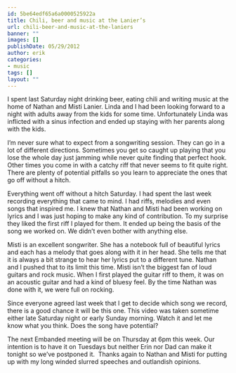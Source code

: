 ```yaml
---
id: 5be64edf65a6a0000525922a
title: Chili, beer and music at the Lanier’s
url: chili-beer-and-music-at-the-laniers
banner: ""
images: []
publishDate: 05/29/2012
author: erik
categories:
- music
tags: []
layout: ""
---
```

I spent last Saturday night drinking beer, eating chili and writing music at the home of Nathan and Misti Lanier. Linda and I had been looking forward to a night with adults away from the kids for some time. Unfortunately Linda was inflicted with a sinus infection and ended up staying with her parents along with the kids.



I’m never sure what to expect from a songwriting session. They can go in a lot of different directions. Sometimes you get so caught up playing that you lose the whole day just jamming while never quite finding that perfect hook. Other times you come in with a catchy riff that never seems to fit quite right. There are plenty of potential pitfalls so you learn to appreciate the ones that go off without a hitch.

Everything went off without a hitch Saturday. I had spent the last week recording everything that came to mind. I had riffs, melodies and even songs that inspired me. I knew that Nathan and Misti had been working on lyrics and I was just hoping to make any kind of contribution. To my surprise they liked the first riff I played for them. It ended up being the basis of the song we worked on. We didn’t even bother with anything else.

Misti is an excellent songwriter. She has a notebook full of beautiful lyrics and each has a melody that goes along with it in her head. She tells me that it is always a bit strange to hear her lyrics put to a different tune. Nathan and I pushed that to its limit this time. Misti isn’t the biggest fan of loud guitars and rock music. When I first played the guitar riff to them, it was on an acoustic guitar and had a kind of bluesy feel. By the time Nathan was done with it, we were full on rocking.

Since everyone agreed last week that I get to decide which song we record, there is a good chance it will be this one. This video was taken sometime either late Saturday night or early Sunday morning. Watch it and let me know what you think. Does the song have potential?

The next Embanded meeting will be on Thursday at 6pm this week. Our intention is to have it on Tuesdays but neither Erin nor Dad can make it tonight so we’ve postponed it.  Thanks again to Nathan and Misti for putting up with my long winded slurred speeches and outlandish opinions.